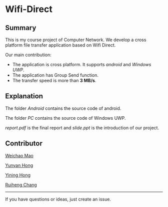 # Wifi-Direct

## Summary

This is my course project of Computer Network. We develop a cross platform file transfer application based on Wifi Direct. 

Our main contribution:

  * The application is cross platform. It supports *android* and *Windows UWP*.
  * The application has Group Send function. 
  * The transfer speed is more than **3 MB/s**.

## Explanation

The folder *Android* contains the source code of android.

The folder *PC* contains the source code of Windows UWP.

*report.pdf* is the final report and *slide.ppt* is the introduction of our project.

## Contributor

[Weichao Mao](https://github.com/xizeroplus)

[Yunyan Hong](https://github.com/hongyunyan)

[Yining Hong]() 

[Ruiheng Chang](https://github.com/crh19970307)


------

If you have questions or ideas, just create an issue. 

